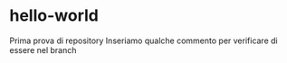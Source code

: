 # hello-world
Prima prova di repository
Inseriamo qualche commento per verificare di essere nel branch

